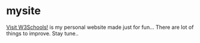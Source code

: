 # mysite
<a href="https://www.w3schools.com" target="_blank">Visit W3Schools!</a> is my personal website made just for fun... There are lot of things to improve. Stay tune..
